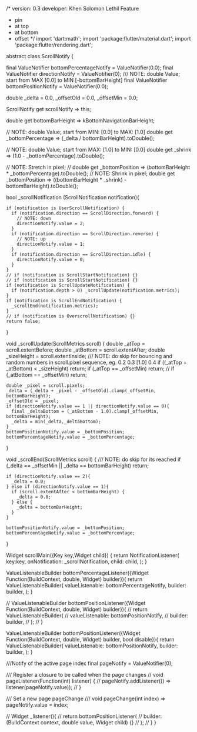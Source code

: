/*
version: 0.3
developer: Khen Solomon Lethil
Feature
- pin
- at top
- at bottom
- offset
*/
import 'dart:math';
import 'package:flutter/material.dart';
import 'package:flutter/rendering.dart';

abstract class ScrollNotify {

  final ValueNotifier<double> bottomPercentageNotify = ValueNotifier<double>(0.0);
  final ValueNotifier<int> directionNotify = ValueNotifier<int>(0);
  /// NOTE: double Value; start from MAX [0.0] to MIN [-bottomBarHeight]
  final ValueNotifier<double> bottomPositionNotify = ValueNotifier<double>(0.0);

  double _delta = 0.0, _offsetOld = 0.0, _offsetMin = 0.0;

  ScrollNotify get scrollNotify => this;

  double get bottomBarHeight => kBottomNavigationBarHeight;

  // NOTE: double Value; start from MIN: [0.0] to MAX: [1.0]
  double get _bottomPercentage => (_delta / bottomBarHeight).toDouble();

  // NOTE: double Value; start from MAX: [1.0] to MIN: [0.0]
  double get _shrink => (1.0 - _bottomPercentage).toDouble();

  // NOTE: Stretch in pixel;
  // double get _bottomPosition => (bottomBarHeight * _bottomPercentage).toDouble();
  // NOTE: Shrink in pixel;
  double get _bottomPosition => ((bottomBarHeight * _shrink) - bottomBarHeight).toDouble();

  bool _scrollNotification (ScrollNotification notification){

    if (notification is UserScrollNotification) {
      if (notification.direction == ScrollDirection.forward) {
        // NOTE: down
        directionNotify.value = 2;
      }
      if (notification.direction == ScrollDirection.reverse) {
        // NOTE: up
        directionNotify.value = 1;
      }
      if (notification.direction == ScrollDirection.idle) {
        directionNotify.value = 0;
      }
    }
    // if (notification is ScrollStartNotification) {}
    // if (notification is ScrollStartNotification) {}
    if (notification is ScrollUpdateNotification) {
      if (notification.depth > 0) _scrollUpdate(notification.metrics);
    }
    if (notification is ScrollEndNotification) {
      _scrollEnd(notification.metrics);
    }
    // if (notification is OverscrollNotification) {}
    return false;
  }

  void _scrollUpdate(ScrollMetrics scroll) {
    double _atTop = scroll.extentBefore;
    double _atBottom = scroll.extentAfter;
    double _sizeHeight = scroll.extentInside;
    /// NOTE: do skip for bouncing and random numbers in scroll.pixel sequence, eg. 0.2 0.3 [1.0] 0.4
    if ((_atTop + _atBottom) < _sizeHeight) return;
    if (_atTop == _offsetMin) return;
    // if (_atBottom == _offsetMin) return;

    double _pixel = scroll.pixels;
    _delta = (_delta + _pixel - _offsetOld).clamp(_offsetMin, bottomBarHeight);
    _offsetOld = _pixel;
    if (directionNotify.value == 1 || directionNotify.value == 0){
      final _deltaBottom = (_atBottom - 1.0).clamp(_offsetMin, bottomBarHeight);
      _delta = min(_delta,_deltaBottom);
    }
    bottomPositionNotify.value = _bottomPosition;
    bottomPercentageNotify.value = _bottomPercentage;
  }

  void _scrollEnd(ScrollMetrics scroll) {
    /// NOTE: do skip for its reached
    if (_delta == _offsetMin || _delta == bottomBarHeight) return;

    if (directionNotify.value == 2){
      _delta = 0.0;
    } else if (directionNotify.value == 1){
      if (scroll.extentAfter < bottomBarHeight) {
        _delta = 0.0;
      } else {
        _delta = bottomBarHeight;
      }
    }

    bottomPositionNotify.value = _bottomPosition;
    bottomPercentageNotify.value = _bottomPercentage;
  }

  Widget scrollMain({Key key,Widget child}) {
    return NotificationListener<ScrollNotification>(
      key:key,
      onNotification: _scrollNotification,
      child: child,
    );
  }

  ValueListenableBuilder<double> bottomPercentageListener({Widget Function(BuildContext, double, Widget) builder}){
    return ValueListenableBuilder<double>(
      valueListenable: bottomPercentageNotify,
      builder: builder,
    );
  }

  // ValueListenableBuilder<double> bottomPositionListener({Widget Function(BuildContext, double, Widget) builder}){
  //   return ValueListenableBuilder<double>(
  //     valueListenable: bottomPositionNotify,
  //     builder: builder,
  //   );
  // }

  ValueListenableBuilder<double> bottomPositionListener({Widget Function(BuildContext, double, Widget) builder, bool disable}){
    return ValueListenableBuilder<double>(
      valueListenable: bottomPositionNotify,
      builder: builder,
    );
  }

  ///Notify of the active page index
  final pageNotify = ValueNotifier<int>(0);

  /// Register a closure to be called when the page changes
  // void pageListener(Function(int) listener) {
  //   pageNotify.addListener(() => listener(pageNotify.value));
  // }

  /// Set a new page pageChange
  ///
  void pageChange(int index) => pageNotify.value = index;

  // Widget _listener(){
  //   return bottomPositionListener(
  //     builder: (BuildContext context, double value, Widget child) {}
  //   );
  // }
}
